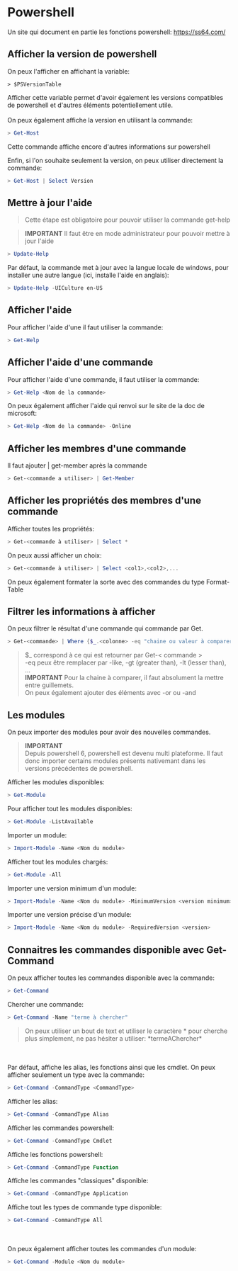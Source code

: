 # Powershell

Un site qui document en partie les fonctions powershell: https://ss64.com/

## **Afficher la version de powershell**
On peux l'afficher en affichant la variable:
```
> $PSVersionTable
```
Afficher cette variable permet d'avoir également les versions compatibles de powershell et d'autres éléments potentiellement utile.
<br><br>
On peux également affiche la version en utilisant la commande:
```powershell
> Get-Host
```
Cette commande affiche encore d'autres informations sur powershell


Enfin, si l'on souhaite seulement la version, on peux utiliser directement la commande:
```powershell
> Get-Host | Select Version
```


## **Mettre à jour l'aide**

> Cette étape est obligatoire pour pouvoir utiliser la commande get-help

> **IMPORTANT** Il faut être en mode administrateur pour pouvoir mettre à jour l'aide


```powershell
> Update-Help
```

Par défaut, la commande met à jour avec la langue locale de windows, pour installer une autre langue (ici, installe l'aide en anglais):
```powershell
> Update-Help -UICulture en-US
```


## **Afficher l'aide**
Pour afficher l'aide d'une il faut utiliser la commande:
```powershell
> Get-Help
```

## **Afficher l'aide d'une commande**
Pour afficher l'aide d'une commande, il faut utiliser la commande:
```powershell
> Get-Help <Nom de la commande>
```

On peux également afficher l'aide qui renvoi sur le site de la doc de microsoft:
```powershell
> Get-Help <Nom de la commande> -Online
```

## **Afficher les membres d'une commande**

Il faut ajouter | get-member après la commande
```powershell
> Get-<commande a utiliser> | Get-Member
```


## **Afficher les propriétés des membres d'une commande**

Afficher toutes les propriétés:
```powershell
> Get-<commande à utiliser> | Select *
```

On peux aussi afficher un choix:
```powershell
> Get-<commande à utiliser> | Select <col1>,<col2>,...
```

On peux également formater la sorte avec des commandes du type Format-Table

## **Filtrer les informations à afficher**
On peux filtrer le résultat d'une commande qui commande par Get.

```powershell
> Get-<commande> | Where {$_.<colonne> -eq "chaine ou valeur à comparer"}
```
> $_ correspond à ce qui est retourner par Get-< commande >  
> -eq peux être remplacer par -like, -gt (greater than), -lt (lesser than), ...   
> **IMPORTANT** Pour la chaine à comparer, il faut absolument la mettre entre guillemets.  
> On peux également ajouter des éléments avec -or ou -and



## **Les modules**
On peux importer des modules pour avoir des nouvelles commandes.
> **IMPORTANT**  
> Depuis powershell 6, powershell est devenu multi plateforme. Il faut donc importer certains modules présents nativemant dans les versions précédentes de powershell.

Afficher les modules disponibles:
```powershell
> Get-Module 
```
Pour afficher tout les modules disponibles:
```powershell
> Get-Module -ListAvailable
```

Importer un module:
```powershell
> Import-Module -Name <Nom du module>
```

Afficher tout les modules chargés:
```powershell
> Get-Module -All
```

Importer une version minimum d'un module:
```powershell
> Import-Module -Name <Nom du module> -MinimumVersion <version minimum>
```

Importer une version précise d'un module:
```powershell
> Import-Module -Name <Nom du module> -RequiredVersion <version>
```

## **Connaitres les commandes disponible avec Get-Command**

On peux afficher toutes les commandes disponible avec la commande:
```powershell
> Get-Command
```

Chercher une commande:
```powershell
> Get-Command -Name "terme à chercher"
```
> On peux utiliser un bout de text et utiliser le caractère * pour cherche plus simplement, ne pas hésiter a utiliser: \*termeAChercher\*




<br><br>
Par défaut, affiche les alias, les fonctions ainsi que les cmdlet. On peux afficher seulement un type avec la commande:
```powershell
> Get-Command -CommandType <CommandType>
```

Afficher les alias:
```powershell
> Get-Command -CommandType Alias
```
Afficher les commandes powershell:
```powershell
> Get-Command -CommandType Cmdlet
```
Affiche les fonctions powershell:
```powershell
> Get-Command -CommandType Function
```
Affiche les commandes "classiques" disponible:
```powershell
> Get-Command -CommandType Application
```

Affiche tout les types de commande type disponible:
```powershell
> Get-Command -CommandType All
```

<br><br>
On peux également afficher toutes les commandes d'un module:
```powershell
> Get-Command -Module <Nom du module>
```








